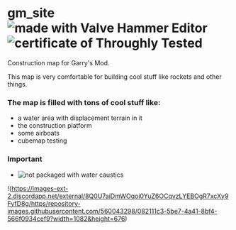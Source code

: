 # gm_site ![made with Valve Hammer Editor](https://img.shields.io/badge/made%20with-Valve%20Hammer%20Editor-orange) ![certificate of Throughly Tested](https://img.shields.io/badge/Certificate%20of-Throughly%20Tested-blue)


Construction map for Garry's Mod.

This map is very comfortable for building cool stuff like rockets and other things.

### The map is filled with tons of cool stuff like: 

* a water area with displacement terrain in it 
* the construction platform 
* some airboats 
* cubemap testing

### Important

* ![not packaged with water caustics](https://img.shields.io/badge/not%20packaged%20with-water%20caustics-blueviolet)

!(https://images-ext-2.discordapp.net/external/8Q0U7aiDmWOqoi0YuZ6OCqvzLYEBOgR7xcXy9FyfD8g/https/repository-images.githubusercontent.com/560043298/082111c3-5be7-4a41-8bf4-566f0934cef9?width=1082&height=676)
